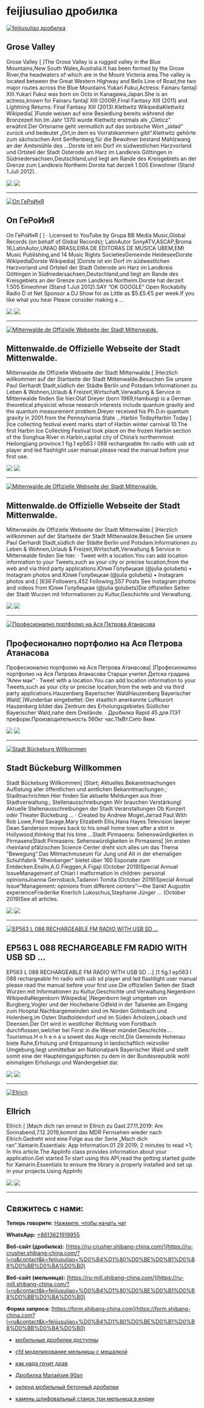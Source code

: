 # feijiusuliao дробилка

<a href="https://swt.shibang-china.com/?l=ru&img&k=feijiusuliao+%D0%B4%D1%80%D0%BE%D0%B1%D0%B8%D0%BB%D0%BA%D0%B0" target="_blank">![feijiusuliao дробилка](http://static.shibang-china.com/all-800x300/934.jpg)</a>

## Grose Valley
Grose Valley [ ]The Grose Valley is a rugged valley in the Blue Mountains,New South Wales,Australia.It has been formed by the Grose River,the headwaters of which are in the Mount Victoria area.The valley is located between the Great Western Highway and Bells Line of Road,the two major routes across the Blue Mountains.Yukari Fukui,Actress: Fainaru fantaj&#238; XIII.Yukari Fukui was born on Octo in Kanagawa,Japan.She is an actress,known for Fainaru fantaj&#238; XIII (2009),Final Fantasy XIII (2011) and Lightning Returns: Final Fantasy XIII (2013).Klettwitz WikipediaKlettwitz Wikipedia[ ]Funde weisen auf eine Besiedlung bereits w&#228;hrend der Bronzezeit hin.Im Jahr 1370 wurde Klettwitz erstmals als „Cleticz“ erw&#228;hnt.Der Ortsname geht vermutlich auf das sorbische Wort „skład“ zur&#252;ck und bedeutet „Ort,in dem es Vorratskammern gibt“.Klettwitz geh&#246;rte zum s&#228;chsischen Amt Senftenberg,f&#252;r die Bewohner bestand Mahlzwang an der Amtsm&#252;hle des …Dorste ist ein Dorf im s&#252;dwestlichen Harzvorland und Ortsteil der Stadt Osterode am Harz im Landkreis G&#246;ttingen in S&#252;dniedersachsen,Deutschland,und liegt am Rande des Kreisgebiets an der Grenze zum Landkreis Northeim.Dorste hat derzeit 1.505 Einwohner (Stand 1.Juli 2012).


<a href="https://whatsapp.shibangsoft.com/WhatsApp.php" target="_blank" title="WhatsApp">![](http://static.shibang-china.com/icon/whatsapp.png)</a> <a href="https://swt.shibang-china.com/?l=ru&icon&k=feijiusuliao+%D0%B4%D1%80%D0%BE%D0%B1%D0%B8%D0%BB%D0%BA%D0%B0" target="_blank">![](http://static.shibang-china.com/icon/chat-ru.png)</a>

---

<a href="https://swt.shibang-china.com/?l=ru&img&k=feijiusuliao+%D0%B4%D1%80%D0%BE%D0%B1%D0%B8%D0%BB%D0%BA%D0%B0" target="_blank">![Оп ГеРоИнЯ](http://static.shibang-china.com/all-800x300/605.jpg)</a>

## Оп ГеРоИнЯ
Оп ГеРоИнЯ [ ]&nbsp;&#0183;&#32;Licensed to YouTube by Grupa BB Media Music,Global Records (on behalf of Global Records); LatinAutor SonyATV,ASCAP,Broma 16,LatinAutor,UNIAO BRASILEIRA DE EDITORAS DE MUSICA UBEM,EMI Music Publishing,and 14 Music Rights SocietiesGemeinde HeideseeDorste WikipediaDorste Wikipedia[ ]Dorste ist ein Dorf im s&#252;dwestlichen Harzvorland und Ortsteil der Stadt Osterode am Harz im Landkreis G&#246;ttingen in S&#252;dniedersachsen,Deutschland,und liegt am Rande des Kreisgebiets an der Grenze zum Landkreis Northeim.Dorste hat derzeit 1.505 Einwohner (Stand 1.Juli 2012).SAY “OK GOOGLE” Open Rockabilly Radio D ot Net Sponsor a DJ Show for as Little as $5.&#163;5.€5 per week.If you like what you hear Please consider making a …


<a href="https://whatsapp.shibangsoft.com/WhatsApp.php" target="_blank" title="WhatsApp">![](http://static.shibang-china.com/icon/whatsapp.png)</a> <a href="https://swt.shibang-china.com/?l=ru&icon&k=feijiusuliao+%D0%B4%D1%80%D0%BE%D0%B1%D0%B8%D0%BB%D0%BA%D0%B0" target="_blank">![](http://static.shibang-china.com/icon/chat-ru.png)</a>

---

<a href="https://swt.shibang-china.com/?l=ru&img&k=feijiusuliao+%D0%B4%D1%80%D0%BE%D0%B1%D0%B8%D0%BB%D0%BA%D0%B0" target="_blank">![Mittenwalde.de Offizielle Webseite der Stadt Mittenwalde.](http://static.shibang-china.com/all-800x300/1361.jpg)</a>

## Mittenwalde.de Offizielle Webseite der Stadt Mittenwalde.
Mittenwalde.de Offizielle Webseite der Stadt Mittenwalde.[ ]Herzlich willkommen auf der Startseite der Stadt Mittenwalde.Besuchen Sie unsere Paul Gerhardt Stadt,s&#252;dlich der St&#228;dte Berlin und Potsdam.Informationen zu Leben &amp; Wohnen,Urlaub &amp; Freizeit,Wirtschaft,Verwaltung &amp; Service in Mittenwalde finden Sie hier.Olaf Dreyer (born 1969,Hamburg) is a German theoretical physicist whose research interests include quantum gravity and the quantum measurement problem.Dreyer received his Ph.D.in quantum gravity in 2001 from the Pennsylvania State …Harbin TodayHarbin Today [ ]Ice collecting festival event marks start of Harbin winter carnival 10.The first Harbin Ice Collecting Festival took place on the frozen Harbin section of the Songhua River in Harbin,capital city of China’s northernmost Heilongjiang province.1 fig.1 ep563 l 088 rechargeable fm radio with usb sd player and led flashlight user manual please read the manual before your first use.


<a href="https://whatsapp.shibangsoft.com/WhatsApp.php" target="_blank" title="WhatsApp">![](http://static.shibang-china.com/icon/whatsapp.png)</a> <a href="https://swt.shibang-china.com/?l=ru&icon&k=feijiusuliao+%D0%B4%D1%80%D0%BE%D0%B1%D0%B8%D0%BB%D0%BA%D0%B0" target="_blank">![](http://static.shibang-china.com/icon/chat-ru.png)</a>

---

<a href="https://swt.shibang-china.com/?l=ru&img&k=feijiusuliao+%D0%B4%D1%80%D0%BE%D0%B1%D0%B8%D0%BB%D0%BA%D0%B0" target="_blank">![Mittenwalde.de Offizielle Webseite der Stadt Mittenwalde.](http://static.shibang-china.com/all-800x300/1018.jpg)</a>

## Mittenwalde.de Offizielle Webseite der Stadt Mittenwalde.
Mittenwalde.de Offizielle Webseite der Stadt Mittenwalde.[ ]Herzlich willkommen auf der Startseite der Stadt Mittenwalde.Besuchen Sie unsere Paul Gerhardt Stadt,s&#252;dlich der St&#228;dte Berlin und Potsdam.Informationen zu Leben &amp; Wohnen,Urlaub &amp; Freizeit,Wirtschaft,Verwaltung &amp; Service in Mittenwalde finden Sie hier.&nbsp;&#0183;&#32;Tweet with a location.You can add location information to your Tweets,such as your city or precise location,from the web and via third party applications.Юлия Голубицкая (@julia golubets) • Instagram photos and.Юлия Голубицкая (@julia golubets) • Instagram photos and.[ ]636 Followers,452 Following,557 Posts See Instagram photos and videos from Юлия Голубицкая (@julia golubets)Die offiziellen Seiten der Stadt Wurzen mit Informationen zu Kultur,Geschichte und Verwaltung.


<a href="https://whatsapp.shibangsoft.com/WhatsApp.php" target="_blank" title="WhatsApp">![](http://static.shibang-china.com/icon/whatsapp.png)</a> <a href="https://swt.shibang-china.com/?l=ru&icon&k=feijiusuliao+%D0%B4%D1%80%D0%BE%D0%B1%D0%B8%D0%BB%D0%BA%D0%B0" target="_blank">![](http://static.shibang-china.com/icon/chat-ru.png)</a>

---

<a href="https://swt.shibang-china.com/?l=ru&img&k=feijiusuliao+%D0%B4%D1%80%D0%BE%D0%B1%D0%B8%D0%BB%D0%BA%D0%B0" target="_blank">![Професионално портфолио на Ася Петрова Атанасова](http://static.shibang-china.com/all-800x300/464.jpg)</a>

## Професионално портфолио на Ася Петрова Атанасова
Професионално портфолио на Ася Петрова Атанасова[ ]Професионално портфолио на Ася Петрова Атанасова Старши учител Детска градина “Ален мак”&nbsp;&#0183;&#32;Tweet with a location.You can add location information to your Tweets,such as your city or precise location,from the web and via third party applications.Hauzenberg Bayerischer WaldHauzenberg Bayerischer Wald[ ]Wunderbar eingebettet: Der staatlich anerkannte Luftkurort Hauzenberg bildet das Zentrum des Erholungsgebietes S&#252;dlicher Bayerischer Wald,nahe dem Dreil&#228;nde.&nbsp;&#0183;&#32;Дробилка Rapid 45 для ПЭТ преформ.Производительность 560кг час.11кВт.Сито 8мм.


<a href="https://whatsapp.shibangsoft.com/WhatsApp.php" target="_blank" title="WhatsApp">![](http://static.shibang-china.com/icon/whatsapp.png)</a> <a href="https://swt.shibang-china.com/?l=ru&icon&k=feijiusuliao+%D0%B4%D1%80%D0%BE%D0%B1%D0%B8%D0%BB%D0%BA%D0%B0" target="_blank">![](http://static.shibang-china.com/icon/chat-ru.png)</a>

---

<a href="https://swt.shibang-china.com/?l=ru&img&k=feijiusuliao+%D0%B4%D1%80%D0%BE%D0%B1%D0%B8%D0%BB%D0%BA%D0%B0" target="_blank">![Stadt B&#252;ckeburg Willkommen](http://static.shibang-china.com/all-800x300/327.jpg)</a>

## Stadt B&#252;ckeburg Willkommen
Stadt B&#252;ckeburg Willkommen[ ]Start; Aktuelles.Bekanntmachungen Auflistung aller &#246;ffentlichen und amtlichen Bekanntmachungen.; Stadtnachrichten Hier finden Sie aktuelle Meldungen aus Ihrer Stadtverwaltung.; Stellenausschreibungen Wir brauchen Verst&#228;rkung! Aktuelle Stellenausschreibungen der Stadt.Veranstaltungen Ob Konzert oder Theater B&#252;ckeburg …&nbsp;&#0183;&#32;Created by Andrew Mogel,Jarrad Paul.With Rob Lowe,Fred Savage,Mary Elizabeth Ellis,Hana Hayes.Television lawyer Dean Sanderson moves back to his small home town after a stint in Hollywood,thinking that his time …Stadt Pirmasens: Sehensw&#252;rdigkeiten in PirmasensStadt Pirmasens: Sehensw&#252;rdigkeiten in Pirmasens[ ]Im ersten rheinland pf&#228;lzischen Science Center dreht sich alles um das Thema &quot;Bewegung&quot;.Das Mitmachmuseum f&#252;r Jung und Alt in der ehemaligen Schuhfabrik &quot;Rheinberger&quot; bietet &#252;ber 160 Exponate zum Entdecken.Enslin,A.G.Fieggen,A.Figaji (October 2019)Special Annual IssueManagement of Chiari I malformation in children: personal opinionsJoanna Gernsback,Tadanori Tomita (October 2019)Special Annual Issue“Management: opinions from different centers”—the Sankt Augustin experienceFriederike Knerlich Lukoschus,Stephanie J&#252;nger … (October 2019)See all articles.


<a href="https://whatsapp.shibangsoft.com/WhatsApp.php" target="_blank" title="WhatsApp">![](http://static.shibang-china.com/icon/whatsapp.png)</a> <a href="https://swt.shibang-china.com/?l=ru&icon&k=feijiusuliao+%D0%B4%D1%80%D0%BE%D0%B1%D0%B8%D0%BB%D0%BA%D0%B0" target="_blank">![](http://static.shibang-china.com/icon/chat-ru.png)</a>

---

<a href="https://swt.shibang-china.com/?l=ru&img&k=feijiusuliao+%D0%B4%D1%80%D0%BE%D0%B1%D0%B8%D0%BB%D0%BA%D0%B0" target="_blank">![EP563 L 088 RECHARGEABLE FM RADIO WITH USB SD …](http://static.shibang-china.com/all-800x300/12.jpg)</a>

## EP563 L 088 RECHARGEABLE FM RADIO WITH USB SD …
EP563 L 088 RECHARGEABLE FM RADIO WITH USB SD …[ ]1 fig.1 ep563 l 088 rechargeable fm radio with usb sd player and led flashlight user manual please read the manual before your first use.Die offiziellen Seiten der Stadt Wurzen mit Informationen zu Kultur,Geschichte und Verwaltung.Negenborn WikipediaNegenborn Wikipedia[ ]Negenborn liegt umgeben von Burgberg,Vogler und der Hochebene Odfeld in der Talsenke am Eingang zum Hooptal.Nachbargemeinden sind im Norden Golmbach und Holenberg,im Osten Stadtoldendorf und im S&#252;den Arholzen,Lobach und Deensen.Der Ort wird in westlicher Richtung vom Forstbach durchflossen,welcher bei Forst in die Weser m&#252;ndet.Geschichte.…Tourismus.H o h e n a u soweit das Auge reicht.Die Gemeinde Hohenau biete Ruhe,Erholung und Entspannung in landschaftlich reizvoller Umgebung,liegt unmittelbar am Nationalpark Bayerischer Wald und stellt somit eine der Haupteingangspforten zu dem in der Bundesrepublik wohl einmaligen Erholungs und Wandergebiet dar.


<a href="https://whatsapp.shibangsoft.com/WhatsApp.php" target="_blank" title="WhatsApp">![](http://static.shibang-china.com/icon/whatsapp.png)</a> <a href="https://swt.shibang-china.com/?l=ru&icon&k=feijiusuliao+%D0%B4%D1%80%D0%BE%D0%B1%D0%B8%D0%BB%D0%BA%D0%B0" target="_blank">![](http://static.shibang-china.com/icon/chat-ru.png)</a>

---

<a href="https://swt.shibang-china.com/?l=ru&img&k=feijiusuliao+%D0%B4%D1%80%D0%BE%D0%B1%D0%B8%D0%BB%D0%BA%D0%B0" target="_blank">![Ellrich](http://static.shibang-china.com/all-800x300/1524.jpg)</a>

## Ellrich
Ellrich [ ]Mach dich ran erneut in Ellrich zu Gast.27.11.2019: Am Sonnabend,7.12.2019,kommt das MDR Fernsehen wieder nach Ellrich.Gedreht wird eine Folge aus der Serie „Mach dich ran&quot;.Xamarin.Essentials: App Information.01 29 2019; 2 minutes to read +1; In this article.The AppInfo class provides information about your application.Get started.To start using this API,read the getting started guide for Xamarin.Essentials to ensure the library is properly installed and set up in your projects.Using AppInfo

<a href="https://whatsapp.shibangsoft.com/WhatsApp.php" target="_blank" title="WhatsApp">![](http://static.shibang-china.com/icon/whatsapp.png)</a> <a href="https://swt.shibang-china.com/?l=ru&icon&k=feijiusuliao+%D0%B4%D1%80%D0%BE%D0%B1%D0%B8%D0%BB%D0%BA%D0%B0" target="_blank">![](http://static.shibang-china.com/icon/chat-ru.png)</a>

---
## Свяжитесь с нами:

**Теперь говорите:** [Нажмите, чтобы начать чат](https://swt.shibang-china.com?l=ru&contact&k=feijiusuliao+%D0%B4%D1%80%D0%BE%D0%B1%D0%B8%D0%BB%D0%BA%D0%B0)

**WhatsApp:**  [+8613621919955](https://whatsapp.shibangsoft.com/WhatsApp.php)

**Веб-сайт (дробилка):** [https://ru-crusher.shibang-china.com/](https://ru-crusher.shibang-china.com/?l=ru&contact&k=feijiusuliao+%D0%B4%D1%80%D0%BE%D0%B1%D0%B8%D0%BB%D0%BA%D0%B0)

**Веб-сайт (мельница):** [https://ru-mill.shibang-china.com/](https://ru-mill.shibang-china.com/?l=ru&contact&k=feijiusuliao+%D0%B4%D1%80%D0%BE%D0%B1%D0%B8%D0%BB%D0%BA%D0%B0)

**Форма запроса:** [https://form.shibang-china.com](https://form.shibang-china.com?l=ru&contact&k=feijiusuliao+%D0%B4%D1%80%D0%BE%D0%B1%D0%B8%D0%BB%D0%BA%D0%B0)

* [мобильные дробилки доступны](../108/%D0%BC%D0%BE%D0%B1%D0%B8%D0%BB%D1%8C%D0%BD%D1%8B%D0%B5%20%D0%B4%D1%80%D0%BE%D0%B1%D0%B8%D0%BB%D0%BA%D0%B8%20%D0%B4%D0%BE%D1%81%D1%82%D1%83%D0%BF%D0%BD%D1%8B.md)

* [cfd моделирование мельницы с мешалкой](../116/cfd%20%D0%BC%D0%BE%D0%B4%D0%B5%D0%BB%D0%B8%D1%80%D0%BE%D0%B2%D0%B0%D0%BD%D0%B8%D0%B5%20%D0%BC%D0%B5%D0%BB%D1%8C%D0%BD%D0%B8%D1%86%D1%8B%20%D1%81%20%D0%BC%D0%B5%D1%88%D0%B0%D0%BB%D0%BA%D0%BE%D0%B9.md)

* [как нада груит драв](../106/%D0%BA%D0%B0%D0%BA%20%D0%BD%D0%B0%D0%B4%D0%B0%20%D0%B3%D1%80%D1%83%D0%B8%D1%82%20%D0%B4%D1%80%D0%B0%D0%B2.md)

* [Дробилка Малайзия 90an](../120/%D0%94%D1%80%D0%BE%D0%B1%D0%B8%D0%BB%D0%BA%D0%B0%20%D0%9C%D0%B0%D0%BB%D0%B0%D0%B9%D0%B7%D0%B8%D1%8F%2090an.md)

* [окленд мобильный бетонный дробилки](../108/%D0%BE%D0%BA%D0%BB%D0%B5%D0%BD%D0%B4%20%D0%BC%D0%BE%D0%B1%D0%B8%D0%BB%D1%8C%D0%BD%D1%8B%D0%B9%20%D0%B1%D0%B5%D1%82%D0%BE%D0%BD%D0%BD%D1%8B%D0%B9%20%D0%B4%D1%80%D0%BE%D0%B1%D0%B8%D0%BB%D0%BA%D0%B8.md)

* [камень шлифовальный станок три мельница в индии](../112/%D0%BA%D0%B0%D0%BC%D0%B5%D0%BD%D1%8C%20%D1%88%D0%BB%D0%B8%D1%84%D0%BE%D0%B2%D0%B0%D0%BB%D1%8C%D0%BD%D1%8B%D0%B9%20%D1%81%D1%82%D0%B0%D0%BD%D0%BE%D0%BA%20%D1%82%D1%80%D0%B8%20%D0%BC%D0%B5%D0%BB%D1%8C%D0%BD%D0%B8%D1%86%D0%B0%20%D0%B2%20%D0%B8%D0%BD%D0%B4%D0%B8%D0%B8.md)